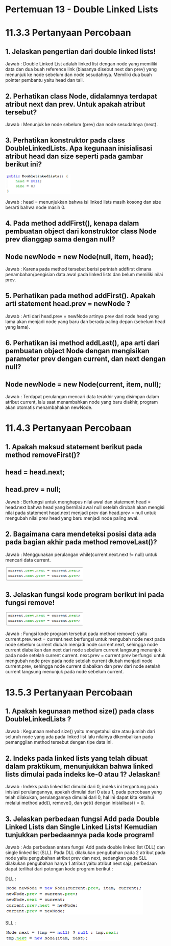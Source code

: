 # Pertemuan 13 - Double Linked Lists
# 11.3.3 Pertanyaan Percobaan
## 1. Jelaskan pengertian dari double linked lists!
Jawab : Double Linked List adalah linked list dengan node yang memiliki data dan dua buah reference link (biasanya disebut next dan prev) yang menunjuk ke node sebelum dan node sesudahnya. Memiliki dua buah pointer pembantu yaitu head dan tail.

## 2. Perhatikan class Node, didalamnya terdapat atribut next dan prev. Untuk apakah atribut tersebut?
Jawab : Menunjuk ke node sebelum (prev) dan node sesudahnya (next).

## 3. Perhatikan konstruktor pada class DoubleLinkedLists. Apa kegunaan inisialisasi atribut head dan size seperti pada gambar berikut ini?
<img src = Capture.PNG>

Jawab : head = menunjukkan bahwa isi linked lists masih kosong dan size berarti bahwa node masih 0.

## 4. Pada method addFirst(), kenapa dalam pembuatan object dari konstruktor class Node prev dianggap sama dengan null?
## Node newNode = new Node(null, item, head);
Jawab : Karena pada method tersebut berisi perintah addfirst dimana penambahan/pengisian data awal pada linked lists dan belum memiliki nilai prev.

## 5. Perhatikan pada method addFirst(). Apakah arti statement head.prev = newNode ?
Jawab : Arti dari head.prev = newNode artinya prev dari node head yang lama akan menjadi node yang baru dan berada paling depan (sebelum head yang lama).

## 6. Perhatikan isi method addLast(), apa arti dari pembuatan object Node dengan mengisikan parameter prev dengan current, dan next dengan null?
## Node newNode = new Node(current, item, null);
Jawab : Terdapat perulangan mencari data terakhir yang disimpan dalam atribut current,
lalu saat menambahkan node yang baru diakhir, program akan otomatis menambahakan
newNode.

# 11.4.3 Pertanyaan Percobaan
## 1. Apakah maksud statement berikut pada method removeFirst()?
## head = head.next;
## head.prev = null;
Jawab : Berfungsi untuk menghapus nilai awal dan statement head = head.next bahwa head yang bernilai awal null setelah dirubah akan mengisi nilai pada statement head.next menjadi prev dan head.prev = null untuk mengubah nilai prev head yang baru menjadi node paling awal.

## 2. Bagaimana cara mendeteksi posisi data ada pada bagian akhir pada method removeLast()?
Jawab : Menggunakan perulangan while(current.next.next != null) untuk mencari data current.

<img src = 1.PNG>

## 3. Jelaskan fungsi kode program berikut ini pada fungsi remove!
<img src = 1.PNG>

Jawab : Fungsi kode program tersebut pada method remove() 
yaitu current.prev.next = current.next berfungsi 
untuk mengubah node next pada node sebelum current 
diubah menjadi node current.next, sehingga node 
current diabaikan dan next dari node sebelum current 
langsung menunjuk pada node setelah current current.
next.prev = current prev berfungsi untuk mengubah 
node prev pada node setelah current diubah menjadi 
node current.prev, sehingga node current diabaikan 
dan prev dari node setelah current langsung menunjuk 
pada node sebelum current.

# 13.5.3 Pertanyaan Percobaan
## 1. Apakah kegunaan method size() pada class DoubleLinkedLists ?
Jawab : Kegunaan mehod size() yaitu mengetahui size atau jumlah dari seluruh node yang ada pada linked list lalu nilainya dikembalikan pada pemanggilan method tersebut dengan tipe data ini.

## 2. Indeks pada linked lists yang telah dibuat dalam praktikum, menunjukkan bahwa linked lists dimulai pada indeks ke-0 atau 1? Jelaskan!
Jawab : Indeks pada linked list dimulai dari 0, indeks 
ini tergantung pada inisiasi perulangannya, apakah 
dimulai dari 0 atau 1, pada percobaan yang telah 
dilakukan, perulangannya dimulai dari 0, hal ini 
dapat kita ketahui melalui method add(), remove(), 
dan get() dengan inisialisasi i = 0.

## 3. Jelaskan perbedaan fungsi Add pada Double Linked Lists dan Single Linked Lists! Kemudian tunjukkan perbedaannya pada kode program!
Jawab : Ada perbedaan antara fungsi Add pada double linked 
list (DLL) dan single linked list (SLL). Pada DLL 
dilakukan pengubahan pada 2 atribut pada node yaitu 
pengubahan atribut prev dan next, sedangkan pada SLL 
dilakukan pengubahan hanya 1 atribut yaitu atribut 
next saja, perbedaan dapat terlihat dari potongan 
kode program berikut :

DLL :

<img src = 2.PNG>

SLL :

<img src = 3.PNG>


